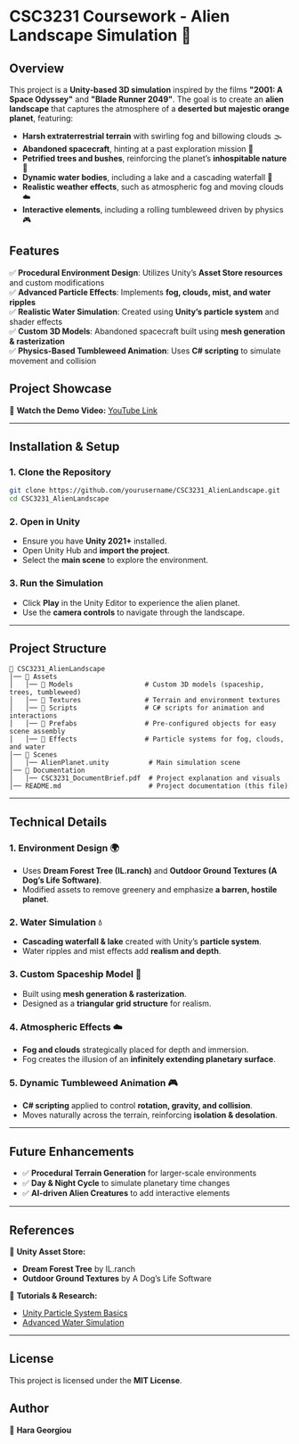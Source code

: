 # **CSC3231 Coursework - Alien Landscape Simulation 🌌**

## **Overview**
This project is a **Unity-based 3D simulation** inspired by the films **"2001: A Space Odyssey"** and **"Blade Runner 2049"**. The goal is to create an **alien landscape** that captures the atmosphere of a **deserted but majestic orange planet**, featuring:
- **Harsh extraterrestrial terrain** with swirling fog and billowing clouds 🌫️
- **Abandoned spacecraft**, hinting at a past exploration mission 🚀
- **Petrified trees and bushes**, reinforcing the planet’s **inhospitable nature** 🌳
- **Dynamic water bodies**, including a lake and a cascading waterfall 🌊
- **Realistic weather effects**, such as atmospheric fog and moving clouds ☁️
- **Interactive elements**, including a rolling tumbleweed driven by physics 🎮

## **Features**
✅ **Procedural Environment Design**: Utilizes Unity’s **Asset Store resources** and custom modifications  
✅ **Advanced Particle Effects**: Implements **fog, clouds, mist, and water ripples**  
✅ **Realistic Water Simulation**: Created using **Unity’s particle system** and shader effects  
✅ **Custom 3D Models**: Abandoned spacecraft built using **mesh generation & rasterization**  
✅ **Physics-Based Tumbleweed Animation**: Uses **C# scripting** to simulate movement and collision  

## **Project Showcase**
🎥 **Watch the Demo Video:** [YouTube Link](https://www.youtube.com/watch?v=BCNv5ALWFKQ)  

---

## **Installation & Setup**
### **1. Clone the Repository**
```bash
git clone https://github.com/yourusername/CSC3231_AlienLandscape.git
cd CSC3231_AlienLandscape
```

### **2. Open in Unity**
- Ensure you have **Unity 2021+** installed.
- Open Unity Hub and **import the project**.
- Select the **main scene** to explore the environment.

### **3. Run the Simulation**
- Click **Play** in the Unity Editor to experience the alien planet.
- Use the **camera controls** to navigate through the landscape.

---

## **Project Structure**
```
📂 CSC3231_AlienLandscape
│── 📂 Assets
│   │── 📂 Models                  # Custom 3D models (spaceship, trees, tumbleweed)
│   │── 📂 Textures                # Terrain and environment textures
│   │── 📂 Scripts                 # C# scripts for animation and interactions
│   │── 📂 Prefabs                 # Pre-configured objects for easy scene assembly
│   │── 📂 Effects                 # Particle systems for fog, clouds, and water
│── 📂 Scenes
│   │── AlienPlanet.unity          # Main simulation scene
│── 📂 Documentation
│   │── CSC3231_DocumentBrief.pdf  # Project explanation and visuals
│── README.md                      # Project documentation (this file)
```

---

## **Technical Details**
### **1. Environment Design 🌍**
- Uses **Dream Forest Tree (IL.ranch)** and **Outdoor Ground Textures (A Dog’s Life Software)**.
- Modified assets to remove greenery and emphasize **a barren, hostile planet**.

### **2. Water Simulation 💧**
- **Cascading waterfall & lake** created with Unity’s **particle system**.
- Water ripples and mist effects add **realism and depth**.

### **3. Custom Spaceship Model 🚀**
- Built using **mesh generation & rasterization**.
- Designed as a **triangular grid structure** for realism.

### **4. Atmospheric Effects ☁️**
- **Fog and clouds** strategically placed for depth and immersion.
- Fog creates the illusion of an **infinitely extending planetary surface**.

### **5. Dynamic Tumbleweed Animation 🎮**
- **C# scripting** applied to control **rotation, gravity, and collision**.
- Moves naturally across the terrain, reinforcing **isolation & desolation**.

---

## **Future Enhancements**
- ✅ **Procedural Terrain Generation** for larger-scale environments  
- ✅ **Day & Night Cycle** to simulate planetary time changes  
- ✅ **AI-driven Alien Creatures** to add interactive elements  

---

## **References**
📌 **Unity Asset Store:**  
- **Dream Forest Tree** by IL.ranch  
- **Outdoor Ground Textures** by A Dog’s Life Software  

📌 **Tutorials & Research:**  
- [Unity Particle System Basics](https://www.youtube.com/watch?v=XhSp8nFLUi4)  
- [Advanced Water Simulation](https://www.youtube.com/watch?v=ddy12WHqt-M)  

---

## **License**
This project is licensed under the **MIT License**.

## **Author**
📌 **Hara Georgiou**  

